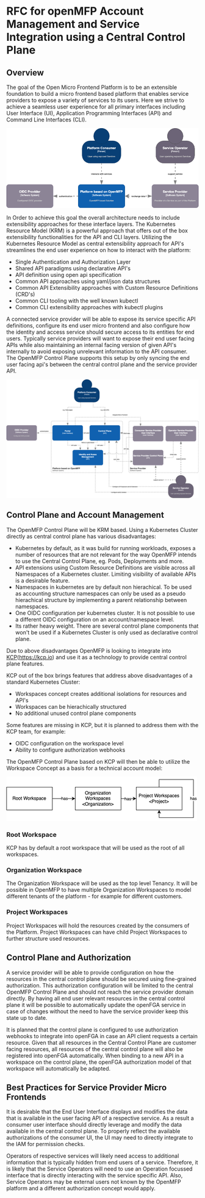 
# RFC for openMFP Account Management and Service Integration using a Central Control Plane

## Overview

The goal of the Open Micro Frontend Platform is to be an extensible foundation to build a micro frontend based platform that enables service providers to expose a variety of services to its users. Here we strive to achieve a seamless user experience for all primary interfaces including User Interface (UI), Application Programming Interfaces (API) and Command Line Interfaces (CLI).

![system-context-overview](./assets/openmfp-c4-system-context-overview.drawio.png)

In Order to achieve this goal the overall architecture needs to include extensibility approaches for these interface layers. The Kubernetes Resource Model (KRM) is a powerful approach that offers out of the box extensibility functionalities for the API and CLI layers. Utilizing the Kubernetes Resource Model as central extensibility approach for API's streamlines the end user experience on how to interact with the platform:
* Single Authentication and Authorization Layer
* Shared API paradigms using declarative API's
* API definition using open api specification
* Common API approaches using yaml/json data structures 
* Common API Extensibility approaches with Custom Resource Definitions (CRD's)
* Common CLI tooling with the well known kubectl
* Common CLI extensibility approaches with kubectl plugins

A connected service provider will be able to expose its service specific API definitions, configure its end user micro frontend and also configure how the identity and access service should secure access to its entities for end users. Typically service providers will want to expose their end user facing APIs while also maintaining an internal facing version of given API's internally to avoid exposing unrelevant information to the API consumer. The OpenMFP Control Plane supports this setup by only syncing the end user facing api's between the central control plane and the service provider API.

![container-diagram](./assets/openmfp-c4-container-diagram.drawio.png)

## Control Plane and Account Management

The OpenMFP Control Plane will be KRM based. Using a Kubernetes Cluster directly as central control plane has various disadvantages:
* Kubernetes by default, as it was build for running workloads, exposes a number of resources that are not relevant for the way OpenMFP intends to use the Central Control Plane, eg. Pods, Deployments and more.
* API extensions using Custom Resource Definitions are visible across all Namespaces of a Kubernetes cluster. Limiting visibility of available APIs is a desirable feature.
* Namespaces in kubernetes are by default non hierachical. To be used as accounting structure namespaces can only be used as a pseudo hierachical structure by implementing a parent relationship between namespaces.
* One OIDC configuration per kubernetes cluster. It is not possible to use a different OIDC configuration on an account/namespace level.
* Its rather heavy weight. There are several control plane components that won't be used if a Kubernetes Cluster is only used as declarative control plane.

Due to above disadvantages OpenMFP is looking to integrate into [KCP](https://kcp.io)(https://kcp.io) and use it as a technology to provide central control plane features.

KCP out of the box brings features that address above disadvantages of a standard Kubernetes Cluster:
* Workspaces concept creates additional isolations for resources and API's
* Workspaces can be hierachically structured
* No additional unused control plane components 

Some features are missing in KCP, but it is planned to address them with the KCP team, for example:
* OIDC configuration on the workspace level
* Ability to configure authorization webhooks

The OpenMFP Control Plane based on KCP will then be able to utilize the Workspace Concept as a basis for a technical account model:

![account-hierarchy](./assets/account-hierarchy.png)

### Root Workspace
KCP has by default a root workspace that will be used as the root of all workspaces.

### Organization Workspace
The Organization Workspace will be used as the top level Tenancy. It will be possible in OpenMFP to have multiple Organization Workspaces to model different tenants of the platform - for example for different customers.

### Project Workspaces
Project Workspaces will hold the resources created by the consumers of the Platform. Project Workspaces can have child Project Workspaces to further structure used resources.

## Control Plane and Authorization

A service provider will be able to provide configuration on how the resources in the central control plane should be secured using fine-grained authorization. This authorization configuration will be limited to the central OpenMFP Control Plane and should not reach the service provider domain directly.
By having all end user relevant resources in the central control plane it will be possible to automatically update the openFGA service in case of changes without the need to have the service provider keep this state up to date.

It is planned that the control plane is configured to use authorization webhooks to integrate into openFGA in case an API client requests a certain resource. Given that all resources in the Central Control Plane are customer facing resources, all resources of the central control plane will also be registered into openFGA automatically. When binding to a new API in a workspace on the control plane, the openFGA authorization model of that workspace will automatically be adapted.

## Best Practices for Service Provider Micro Frontends

It is desirable that the End User Interface displays and modifies the data that is available in the user facing API of a respective service. As a result a consumer user interface should directly leverage and modify the data available in the central control plane. To properly reflect the available authorizations of the consumer UI, the UI may need to directly integrate to the IAM for permission checks.

Operators of respective services will likely need access to additional information that is typically hidden from end users of a service. Therefore, it is likely that the Service Operators will need to use an Operation focussed interface that is directly interacting with the service specific API. Also, Service Operators may be external users not known by the OpenMFP platform and a different authorization concept would apply.